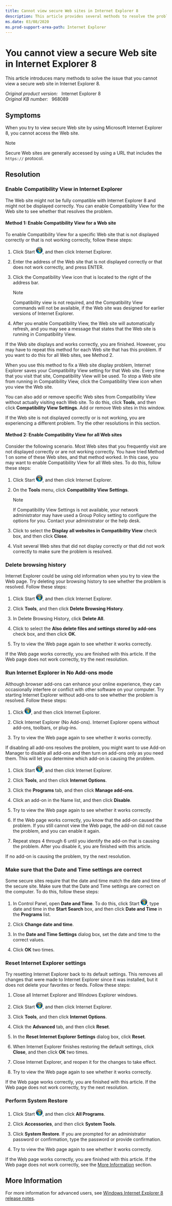 ```yaml
---
title: Cannot view secure Web sites in Internet Explorer 8
description: This article provides several methods to resolve the problem of secure Web sites (https://) not displaying in Internet Explorer 8.
ms.date: 03/08/2020
ms.prod-support-area-path: Internet Explorer
---
```

# You cannot view a secure Web site in Internet Explorer 8

This article introduces many methods to solve the issue that you cannot view a secure web site in Internet Explorer 8.

_Original product version:_ &nbsp; Internet Explorer 8  
_Original KB number:_ &nbsp; 968089

## Symptoms

When you try to view secure Web site by using Microsoft Internet Explorer 8, you cannot access the Web site.

> [!NOTE]
> Secure Web sites are generally accessed by using a URL that includes the `https://` protocol.

## Resolution

### Enable Compatibility View in Internet Explorer

The Web site might not be fully compatible with Internet Explorer 8 and might not be displayed correctly. You can enable Compatibility View for the Web site to see whether that resolves the problem.

#### Method 1: Enable Compatibility View for a Web site

To enable Compatibility View for a specific Web site that is not displayed correctly or that is not working correctly, follow these steps:

1. Click Start ![vista start button](./media/cannot-view-secure-web-sites-in-ie/vista-start-button.png), and then click Internet Explorer.

2. Enter the address of the Web site that is not displayed correctly or that does not work correctly, and press ENTER.

3. Click the Compatibility View icon that is located to the right of the address bar.

   > [!NOTE]
   > Compatibility view is not required, and the Compatibility View commands will not be available, if the Web site was designed for earlier versions of Internet Explorer.

4. After you enable Compatibility View, the Web site will automatically refresh, and you may see a message that states that the Web site is running in Compatibility View.

If the Web site displays and works correctly, you are finished. However, you may have to repeat this method for each Web site that has this problem. If you want to do this for all Web sites, see Method 2.

When you use this method to fix a Web site display problem, Internet Explorer saves your Compatibility View setting for that Web site. Every time that you visit that site, Compatibility View will be used. To stop a Web site from running in Compatibility View, click the Compatibility View icon when you view the Web site.

You can also add or remove specific Web sites from Compatibility View without actually visiting each Web site. To do this, click **Tools**, and then click **Compatibility View Settings**. Add or remove Web sites in this window.

If the Web site is not displayed correctly or is not working, you are experiencing a different problem. Try the other resolutions in this section.

#### Method 2: Enable Compatibility View for all Web sites

Consider the following scenario. Most Web sites that you frequently visit are not displayed correctly or are not working correctly. You have tried Method 1 on some of these Web sites, and that method worked. In this case, you may want to enable Compatibility View for all Web sites. To do this, follow these steps:

1. Click Start ![vista start button](./media/cannot-view-secure-web-sites-in-ie/vista-start-button.png), and then click Internet Explorer.

2. On the **Tools** menu, click **Compatibility View Settings**.

   > [!NOTE]
   > If Compatibility View Settings is not available, your network administrator may have used a Group Policy setting to configure the options for you. Contact your administrator or the help desk.

3. Click to select the **Display all websites in Compatibility View** check box, and then click **Close**.

4. Visit several Web sites that did not display correctly or that did not work correctly to make sure the problem is resolved.

### Delete browsing history

Internet Explorer could be using old information when you try to view the Web page. Try deleting your browsing history to see whether the problem is resolved. Follow these steps:

1. Click Start ![vista start button](./media/cannot-view-secure-web-sites-in-ie/vista-start-button.png), and then click Internet Explorer.

2. Click **Tools**, and then click **Delete Browsing History**.

3. In Delete Browsing History, click **Delete All**.

4. Click to select the **Also delete files and settings stored by add-ons** check box, and then click **OK**.

5. Try to view the Web page again to see whether it works correctly.

If the Web page works correctly, you are finished with this article. If the Web page does not work correctly, try the next resolution.

### Run Internet Explorer in No Add-ons mode

Although browser add-ons can enhance your online experience, they can occasionally interfere or conflict with other software on your computer. Try starting Internet Explorer without add-ons to see whether the problem is resolved. Follow these steps:

1. Click ![vista start button](./media/cannot-view-secure-web-sites-in-ie/vista-start-button.png), and then click Internet Explorer.

2. Click Internet Explorer (No Add-ons). Internet Explorer opens without add-ons, toolbars, or plug-ins.

3. Try to view the Web page again to see whether it works correctly.

If disabling all add-ons resolves the problem, you might want to use Add-on Manager to disable all add-ons and then turn on add-ons only as you need them. This will let you determine which add-on is causing the problem.

1. Click Start ![vista start button](./media/cannot-view-secure-web-sites-in-ie/vista-start-button.png), and then click Internet Explorer.

2. Click **Tools**, and then click **Internet Options**.

3. Click the **Programs** tab, and then click **Manage add-ons**.

4. Click an add-on in the Name list, and then click **Disable**.

5. Try to view the Web page again to see whether it works correctly.

6. If the Web page works correctly, you know that the add-on caused the problem. If you still cannot view the Web page, the add-on did not cause the problem, and you can enable it again.

7. Repeat steps 4 through 6 until you identify the add-on that is causing the problem. After you disable it, you are finished with this article.

If no add-on is causing the problem, try the next resolution.

### Make sure that the Date and Time settings are correct

Some secure sites require that the date and time match the date and time of the secure site. Make sure that the Date and Time settings are correct on the computer. To do this, follow these steps:

1. In Control Panel, open **Date and Time**. To do this, click Start ![vista start button](./media/cannot-view-secure-web-sites-in-ie/vista-start-button.png), type date and time in the **Start Search** box, and then click **Date and Time** in the **Programs** list.

2. Click **Change date and time**.

3. In the **Date and Time Settings** dialog box, set the date and time to the correct values.

4. Click **OK** two times.

### Reset Internet Explorer settings

Try resetting Internet Explorer back to its default settings. This removes all changes that were made to Internet Explorer since it was installed, but it does not delete your favorites or feeds. Follow these steps:

1. Close all Internet Explorer and Windows Explorer windows.

2. Click Start ![vista start button](./media/cannot-view-secure-web-sites-in-ie/vista-start-button.png), and then click Internet Explorer.

3. Click **Tools**, and then click **Internet Options**.

4. Click the **Advanced** tab, and then click **Reset**.

5. In the **Reset Internet Explorer Settings** dialog box, click **Reset**.

6. When Internet Explorer finishes restoring the default settings, click **Close**, and then click **OK** two times.

7. Close Internet Explorer, and reopen it for the changes to take effect.

8. Try to view the Web page again to see whether it works correctly.

If the Web page works correctly, you are finished with this article. If the Web page does not work correctly, try the next resolution.

### Perform System Restore

1. Click Start ![vista start button](./media/cannot-view-secure-web-sites-in-ie/vista-start-button.png), and then click **All Programs**.

2. Click **Accessories**, and then click **System Tools**.

3. Click **System Restore**. If you are prompted for an administrator password or confirmation, type the password or provide confirmation.

4. Try to view the Web page again to see whether it works correctly.

If the Web page works correctly, you are finished with this article. If the Web page does not work correctly, see the [More Information](#more-information) section.

## More Information

For more information for advanced users, see [Windows Internet Explorer 8 release notes](https://docs.microsoft.com/previous-versions/dd441788(v=msdn.10)).
